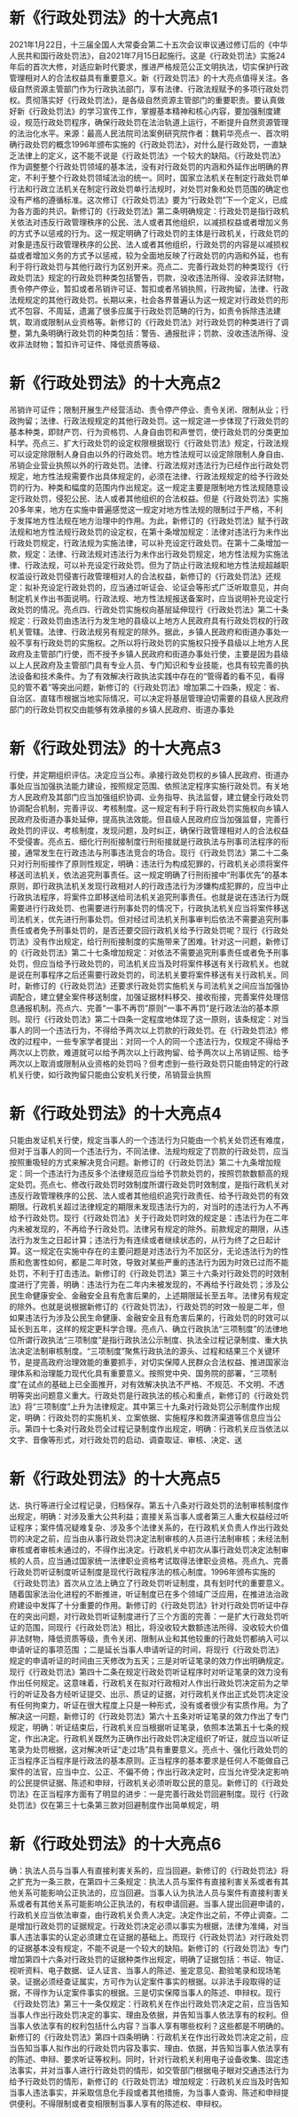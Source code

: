 # 新《行政处罚法》的十大亮点1

2021年1月22日，十三届全国人大常委会第二十五次会议审议通过修订后的《中华人民共和国行政处罚法》，自2021年7月15日起施行。这是《行政处罚法》实施24年后的首次大修，对适应新时代要求，推进严格规范公正文明执法，切实保护行政管理相对人的合法权益具有重要意义。新《行政处罚法》的十大亮点值得关注。各级自然资源主管部门作为行政执法部门，享有法律、行政法规赋予的多项行政处罚权。贯彻落实好《行政处罚法》，是各级自然资源主管部门的重要职责。要认真做好新《行政处罚法》的学习宣传工作，掌握基本精神和核心内容，要加强制度建设，规范行政处罚程序，确保行政处罚在法治轨道上运行，不断提升自然资源管理的法治化水平。来源：最高人民法院司法案例研究院作者：魏莉华亮点一、首次明确行政处罚的概念1996年颁布实施的《行政处罚法》，对什么是行政处罚，一直缺乏法律上的定义，这不能不说是《行政处罚法》一个较大的缺陷。《行政处罚法》作为调整整个行政处罚领域的基本法，没有对行政处罚的内涵和外延作出明确的界定，不利于整个行政处罚领域法治的统一。同时，国家立法机关在制定行政处罚单行法和行政立法机关在制定行政处罚单行法规时，对处罚对象和处罚范围的确定也没有严格的遵循标准。这次修订《行政处罚法》要为“行政处罚”下一个定义，已成为各方面的共识。新修订的《行政处罚法》第二条明确规定：行政处罚是指行政机关依法对违反行政管理秩序的公民、法人或者其他组织，以减损权益或者增加义务的方式予以惩戒的行为。这一规定明确了行政处罚的主体是行政机关，行政处罚的对象是违反行政管理秩序的公民、法人或者其他组织，行政处罚的内容是以减损权益或者增加义务的方式予以惩戒，较为全面地反映了行政处罚的内涵和外延，也有利于将行政处罚与其他行政行为区别开来。亮点二、完善行政处罚的种类现行《行政处罚法》规定的行政处罚种类包括警告，罚款，没收违法所得、没收非法财物，责令停产停业，暂扣或者吊销许可证、暂扣或者吊销执照，行政拘留，法律、行政法规规定的其他行政处罚。长期以来，社会各界普遍认为这一规定对行政处罚的形式不包容、不周延，遗漏了很多应属于行政处罚范畴的行为，如责令拆除违法建筑，取消或限制从业资格等。新修订的《行政处罚法》对行政处罚的种类进行了调整，第九条明确行政处罚的种类包括：警告、通报批评；罚款、没收违法所得、没收非法财物；暂扣许可证件、降低资质等级、

# 新《行政处罚法》的十大亮点2

吊销许可证件；限制开展生产经营活动、责令停产停业、责令关闭、限制从业；行政拘留；法律、行政法规规定的其他行政处罚。这一规定进一步体现了行政处罚的基本种类，即财产罚、行为资格罚、人身自由罚和声誉罚，使行政处罚的分类更加科学。亮点三、扩大行政处罚的设定权限根据现行《行政处罚法》规定，行政法规可以设定除限制人身自由以外的行政处罚。地方性法规可以设定除限制人身自由、吊销企业营业执照以外的行政处罚。法律、行政法规对违法行为已经作出行政处罚规定，地方性法规需要作出具体规定的，必须在法律、行政法规规定的给予行政处罚的行为、种类和幅度的范围内作出规定。这一规定主要是限制地方性法规随意设定行政处罚，侵犯公民、法人或者其他组织的合法权益。但是《行政处罚法》实施20多年来，地方在实施中普遍感觉这一规定对地方性法规的限制过于严格，不利于发挥地方性法规在地方治理中的作用。为此，新修订的《行政处罚法》赋予行政法规和地方性法规行政处罚的设定权，在第十条增加规定：法律对违法行为未作出行政处罚规定，行政法规为实施法律，可以补充设定行政处罚。在第十二条增加一款，规定：法律、行政法规对违法行为未作出行政处罚规定，地方性法规为实施法律、行政法规，可以补充设定行政处罚。但为了防止行政法规和地方性法规超越职权滥设行政处罚侵害行政管理相对人的合法权益，新修订的《行政处罚法》还规定：拟补充设定行政处罚的，应当通过听证会、论证会等形式广泛听取意见，并向制定机关作出书面说明。行政法规、地方性法规报送备案时，应当说明补充设定行政处罚的情况。亮点四、行政处罚实施权向基层延伸现行《行政处罚法》第二十条规定：行政处罚由违法行为发生地的县级以上地方人民政府具有行政处罚权的行政机关管辖。法律、行政法规另有规定的除外。据此，乡镇人民政府和街道办事处一般不享有行政处罚的实施权。之所以将行政处罚的实施权只授予县级以上地方人民政府及主管部门行使，而不授予乡镇人民政府和街道办事处行使，主要是因为县级以上人民政府及主管部门具有专业人员、专门知识和专业技能，也具有较完善的执法设备和技术条件。为了有效解决行政执法实践中存在的“管得着的看不见，看得见的管不着”等突出问题，新修订的《行政处罚法》增加第二十四条，规定：省、自治区、直辖市根据当地实际情况，可以决定将基层管理迫切需要的县级人民政府部门的行政处罚权交由能够有效承接的乡镇人民政府、街道办事处

# 新《行政处罚法》的十大亮点3

行使，并定期组织评估。决定应当公布。承接行政处罚权的乡镇人民政府、街道办事处应当加强执法能力建设，按照规定范围、依照法定程序实施行政处罚。有关地方人民政府及其部门应当加强组织协调、业务指导、执法监督，建立健全行政处罚协调配合机制，完善评议、考核制度。这一规定有利于将行政处罚实施权向乡镇人民政府及街道办事处延伸，提高执法效能。但县级人民政府应当加强监督，完善行政处罚的评议、考核制度，发现问题，及时纠正，确保行政管理相对人的合法权益不受侵害。亮点五、细化行刑衔接制度行刑衔接就是行政执法与刑事司法程序的衔接，通常发生在行政违法与刑事违法竞合的场合。现行《行政处罚法》第二十二条只对行刑衔接作了原则性规定，明确：违法行为构成犯罪的，行政机关必须将案件移送司法机关，依法追究刑事责任。这一规定明确了行刑衔接中“刑事优先”的基本原则，即行政执法机关发现行政相对人的行政违法行为涉嫌构成犯罪的，应当中止行政执法程序，将案件立即移送给司法机关追究刑事责任。也就是说在违法行为既需要进行行政处罚、也需要进行刑事处罚的情况下，行政执法机关应当将案件移送司法机关，优先进行刑事处罚。但对经过司法机关刑事审判后依法不需要追究刑事责任或者免予刑事处罚的，是否还要交回行政机关给予行政处罚呢？现行《行政处罚法》没有作出规定，给行刑衔接制度的实施带来了困难。针对这一问题，新修订的《行政处罚法》第二十七条增加规定：对依法不需要追究刑事责任或者免予刑事处罚，但应当给予行政处罚的，司法机关应当及时将案件移送有关行政机关。也就是说在刑事程序之后还需要行政处罚的，司法机关要将案件移送有关行政机关。同时，新修订的《行政处罚法》还要求行政处罚实施机关与司法机关之间应当加强协调配合，建立健全案件移送制度，加强证据材料移交、接收衔接，完善案件处理信息通报机制。亮点六、完善“一事不再罚”原则“一事不再罚”是行政法治的基本原则。现行《行政处罚法》第二十四条一定程度地体现了这一原则，该条规定：对当事人的同一个违法行为，不得给予两次以上罚款的行政处罚。在《行政处罚法》修改的过程中，一些专家学者提出：对同一个人的同一个违法行为，仅规定不得给予两次以上罚款，难道就可以给予两次以上行政拘留、给予两次以上吊销证照、给予两次以上取消或限制从业资格的处罚吗？但考虑到一些行政处罚只能由特定的行政机关行使，如行政拘留只能由公安机关行使，吊销营业执照

# 新《行政处罚法》的十大亮点4

只能由发证机关行使，规定当事人的一个违法行为只能由一个机关处罚还有难度，但对于当事人的同一个违法行为，不同法律、法规均规定了罚款的行政处罚，应当按照重吸轻的方式来解决竞合问题。新修订的《行政处罚法》第二十九条增加规定：同一个违法行为违反多个法律规范应当给予罚款处罚的，按照罚款数额高的规定处罚。亮点七、修改行政处罚时效制度所谓行政处罚时效制度，是指行政机关对违反行政管理秩序的公民、法人或者其他组织追究行政责任、给予行政处罚的有效期限。行政机关超过法律规定的期限未发现违法行为的，对当时的违法行为人不再给予行政处罚。现行《行政处罚法》关于行政处罚时效的规定是：违法行为在二年内未被发现的，不再给予行政处罚。法律另有规定的除外。前款规定的期限，从违法行为发生之日起计算；违法行为有连续或者继续状态的，从行为终了之日起计算。这一规定在实施中存在的主要问题是对违法行为不加区分，无论违法行为的性质和危害性如何，都是二年时效，导致对某些严重的违法行为因为时效已过而不能处罚，不利于打击违法。新修订的《行政处罚法》第三十六条对行政处罚的时效制度进行了完善，明确：违法行为在二年内未被发现的，不再给予行政处罚；涉及公民生命健康安全、金融安全且有危害后果的，上述期限延长至五年。法律另有规定的除外。也就是说根据新修订的《行政处罚法》，行政处罚的时效一般是二年，但如果违法行为涉及公民生命健康、金融安全且有危害后果的，行政处罚的时效可以延长到五年，这样的规定更科学合理。亮点八、确立行政执法“三项制度”的法律地位所谓行政执法“三项制度”是指行政执法公示制度、执法全过程记录制度、重大执法决定法制审核制度。“三项制度”聚焦行政执法的源头、过程和结果三个关键环节，是提高政府治理效能的重要抓手，对切实保障人民群众合法权益、推进国家治理体系和治理能力现代化具有重要意义。按照党中央、国务院的部署，“三项制度”在试点的基础上已全面推开，对有效解决执法不严格、不规范、不文明、不透明等突出问题意义重大。行政处罚是行政执法的核心和重点，新修订的《行政处罚法》将“三项制度”上升为法律规定。其中第三十九条对行政处罚公示制度作出规定，明确：行政处罚的实施机关、立案依据、实施程序和救济渠道等信息应当公示。第四十七条对行政处罚全过程记录制度作出规定，明确：行政机关应当依法以文字、音像等形式，对行政处罚的启动、调查取证、审核、决定、送

# 新《行政处罚法》的十大亮点5

达、执行等进行全过程记录，归档保存。第五十八条对行政处罚的法制审核制度作出规定，明确：对涉及重大公共利益；直接关系当事人或者第三人重大权益经过听证程序；案件情况疑难复杂、涉及多个法律关系的，在行政机关负责人作出行政处罚的决定之前，应当由从事行政处罚决定法制审核的人员进行法制审核；未经法制审核或者审核未通过的，不得作出决定。行政机关中初次从事行政处罚决定法制审核的人员，应当通过国家统一法律职业资格考试取得法律职业资格。亮点九、完善行政处罚听证制度听证制度是现代行政程序法的核心制度。1996年颁布实施的《行政处罚法》首次从立法上确立了行政处罚听证制度，具有划时代的重要意义。随着国家法治化进程的不断推进，听证制度已在多个领域广泛应用，在推进法治政府建设中发挥了十分重要的作用。新修订的《行政处罚法》针对行政处罚听证中存在的突出问题，对行政处罚听证制度进行了三个方面的完善：一是扩大行政处罚听证的范围，同现行《行政处罚法》相比，将没收较大数额违法所得、没收较大价值非法财物，降低资质等级，责令关闭、限制从业和其他较重的行政处罚都纳入可以申请听证的事项范围 ；二是延长当事人申请听证的时间，将现行《行政处罚法》规定的申请听证的时间由三天修改为五天；三是对听证笔录的效力作出明确规定。现行《行政处罚法》第四十二条在规定行政处罚听证程序时对听证笔录的效力没有作出任何规定。这意味着，行政机关在拟对行政相对人作出行政处罚决定前为之举行的听证及各方经听证提交、出示、质证的证据，对行政机关作出正式处罚决定没有任何拘束力，听证在很大程度上只是一种形式，没有或者很少有实质作用。为了解决这一问题，新修订的《行政处罚法》第六十五条对听证笔录的效力作出了专门规定，明确：听证结束后，行政机关应当根据听证笔录，依照本法第五十七条的规定，作出决定。行政机关既然为正确作出行政处罚决定组织了听证，就应当以听证笔录为处罚根据，这对解决听证“走过场”具有重要意义。亮点十、强化行政处罚的正当程序正当程序是行政法的基本原则。正当程序的基本要求是任何人不能做自己案件的法官，应当中立、公正、不偏不倚；作出行政决定时，应当允许受决定影响的公民提供证据、陈述和申辩，行政机关必须听取公民的意见。新修订的《行政处罚法》在正当程序方面有了明显的进步：一是完善行政处罚回避制度。现行《行政处罚法》仅在第三十七条第三款对回避制度作出简单规定，明

# 新《行政处罚法》的十大亮点6

确：执法人员与当事人有直接利害关系的，应当回避。新修订的《行政处罚法》将之扩充为一条三款，在第四十三条规定：执法人员与案件有直接利害关系或者有其他关系可能影响公正执法的，应当回避。当事人认为执法人员与案件有直接利害关系或者有其他关系可能影响公正执法的，有权申请回避。当事人提出回避申请的，行政机关应当依法审查，由行政机关负责人决定。决定作出之前，不停止调查。二是增加行政处罚的证据规定。行政处罚决定必须以事实为根据，法律为准绳，对当事人违法事实的认定必须建立在证据的基础上。而现行《行政处罚法》对行政处罚的证据基本没有规定，不能不说是一个较大的缺陷。新修订的《行政处罚法》专门增加第四十六条对行政处罚的证据种类作出规定，明确了证据包括：书证、物证、视听资料、电子数据、证人证言、当事人的陈述、鉴定意见、勘验笔录和现场笔录。证据必须经查证属实，方可作为认定案件事实的根据。以非法手段取得的证据，不得作为认定案件事实的根据。三是切实保障当事人的陈述、申辩权。现行《行政处罚法》第三十一条仅规定：行政机关在作出行政处罚决定之前，应当告知当事人作出行政处罚决定的事实、理由及依据，并告知当事人依法享有的权利。但当事人依法享有的权利包括什么内容？当事人享有哪些权利？这些都是不明确的。新修订的《行政处罚法》第四十四条明确：行政机关在作出行政处罚决定之前，应当告知当事人拟作出的行政处罚内容及事实、理由、依据，并告知当事人依法享有的陈述、申辩、要求听证等权利。同时，针对行政机关利用电子设备收集、固定违法事实，并对当事人进行行政处罚的情形，如交管部门根据电子眼对交通违法行为给予行政处罚的情形，新修订的《行政处罚法》增加规定：行政机关应当及时告知当事人违法事实，并采取信息化手段或者其他措施，为当事人查询、陈述和申辩提供便利。不得限制或者变相限制当事人享有的陈述权、申辩权。

